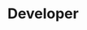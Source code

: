---
name: "Lydia Xu"
group: "member"
title: "Developer"
img: "lxu.jpeg"
github: "lydiaxuu"
email: "lydiaxu@g.ucla.edu"
---
